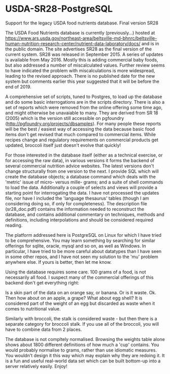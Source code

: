 # USDA-SR28-PostgreSQL

Support for the legacy USDA food nutrients database. Final version SR28

The USDA Food Nutrients database is currently (previously...) hosted at https://www.ars.usda.gov/northeast-area/beltsville-md-bhnrc/beltsville-human-nutrition-research-center/nutrient-data-laboratory/docs/ and is in the public domain. The site advertises SR28 as the final version of the current system. SR28 was released in September 2015. A series of updates is available from May 2016. Mostly this is adding commercial baby foods, but also addressed a number of miscalculated values. Further review seems to have indicated the problem with miscalculations is more widespread, leading to the revised approach. There is no published date for the new system but comments earlier this year suggested that it will be before the end of 2019.

A comprehensive set of scripts, tuned to Postgres, to load up the database and do some basic interrogations are in the scripts directory. There is also a set of reports which were removed from the online offering some time ago, and might otherwise be unavaiable to many. They are derived from SR 18 (2005) which is the version still accessible on pgfoundry (http://pgfoundry.org/projects/dbsamples). For many people these reports will be the best / easiest way of accessing the data because basic food items don't get revised that much compared to commercial items. While recipes change and regulatory requirements on commercial products get updated, broccoli itself just doesn't evolve that quickly!

For those interested in the database itself (either as a technical exercise, or for accessing the raw data), in various versions it forms the backend of several commercial nutrition advice websites. The latest versions don't change structurally from one version to the next. I provide SQL which will create the database objects; a database command which deals with the 'metric' issue of micro- versus mille- grams; and a suite of shell commands to load the data. Additionally a couple of selects and views will provide a starting point for interrogating the data. I have not processed the updates file, nor have I included the 'language thesaurus' tables (though I am considering doing so, if only for completeness). The description file (sr28_doc.pdf) contains the information needed to reconstruct the database, and contains additional commentary on techniques, methods and definitions, including interpolations and should be considered required reading.

The platform addressed here is PostgreSQL on Linux for which I have tried to be comprehensive. You may learn something by searching for similar offerings for sqlite, oracle, mysql and so on, as well as Windows. In particular, I have tried to be more careful about datatypes than I have seen in some other repos, and I have not seen my solution to the 'mu' problem anywhere else. If yours is better, then let me know.

Using the database requires some care. 100 grams of a food, is not necessarily all food. I suspect many of the commercial offerings of this backend don't get everything right:

Is a skin part of the data on an orange say, or banana. Or is it waste. Ok. Then how about on an apple, a grape? What about egg shell? It is considered part of the weight of an egg but discarded as waste when it comes to nutritional value.

Similarly with broccoli, the stalk is considered waste - but then there is a separate category for broccoli stalk. If you use all of the broccoli, you will have to combine data from 2 places.

The database is not compltely normalised. Browsing the weights table alone shows about 1800 different definitions of how much a 'cup' contains. You would probably normalise to grams, rather than use idiomatic measures. You wouldn't design it this way which may explain why they are redoing it. It is a fun and useful real-world data set which can be built bottom-up into a server relatively easily. Enjoy!
